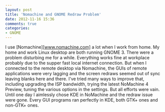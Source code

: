 ```yaml
---
layout: post
title: 'Nomachine and GNOME Redraw Problem'
date: 2012-11-16 15:36
comments: true
categories: 
- GNOME
---
```


I use [Nomachine][www.nomachine.com] a lot when I work from home. My home and work Linux desktop are
both running GNOME 3. There were a problem disturbing me for a while. Everything works fine at
workplace probably due to the supper fast local internet connection. But when I connected to the
remote desktop via Nomachine, the GUIs of remote applications were very lagging and the screen
redraws seemed out of sync leaving blanks here and there. I've tried many ways to improve that,
including upgrading the ISP bandwidth, trying the latest NoMachine 4 Preview, tuning the various
options in the settings. But all efforts were vain. Until one day I aimlessly chose KDE in NoMachine
and the redraw issue were gone. Every GUI programs ran perfectly in KDE, both GTK+ ones and non-GTK+
ones.
